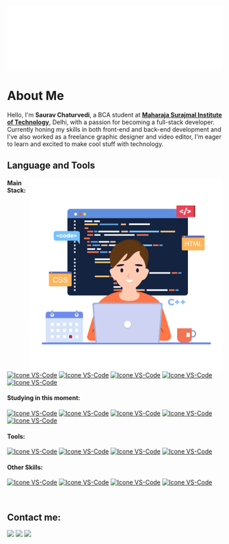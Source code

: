 <img src="https://github.com/sauravxcode/sauravxcode/blob/main/name.svg"/>

# About Me
Hello, I'm <b>Saurav Chaturvedi</b>, a BCA student at <a href="http://www.msit.in/"> <b>Maharaja Surajmal Institute of Technology</b></a>, Delhi, with a passion for becoming a full-stack developer. Currently honing my skills in both front-end and back-end development and I've also worked as a freelance graphic designer and video editor, I'm eager to learn and excited to make cool stuff with technology.

## Language and Tools

<img src="https://github.com/sauravxcode/sauravxcode/blob/main/code.png" min-width="400px" max-width="500px" width="450px" align="right" alt="Boy on Computer">

#### Main Stack:
  [<img height="48px" width="48px" alt="Icone VS-Code" src="https://skillicons.dev/icons?i=html"/>](https://developer.mozilla.org/en-US/docs/Web/HTML)
  [<img height="48px" width="48px" alt="Icone VS-Code" src="https://skillicons.dev/icons?i=css"/>](https://developer.mozilla.org/en-US/docs/Web/CSS)
  [<img height="48px" width="48px" alt="Icone VS-Code" src="https://skillicons.dev/icons?i=js"/>](https://developer.mozilla.org/en-US/docs/Web/JavaScript)
  [<img height="48px" width="48px" alt="Icone VS-Code" src="https://skillicons.dev/icons?i=nodejs"/>](https://nodejs.org/en)
  [<img height="48px" width="48px" alt="Icone VS-Code" src="https://skillicons.dev/icons?i=react"/>](https://react.dev/)


#### Studying in this moment:
  [<img height="48px" width="48px" alt="Icone VS-Code" src="https://skillicons.dev/icons?i=php"/>](https://www.php.net/)
  [<img height="48px" width="48px" alt="Icone VS-Code" src="https://skillicons.dev/icons?i=ts"/>](https://www.typescriptlang.org/)
  [<img height="48px" width="48px" alt="Icone VS-Code" src="https://skillicons.dev/icons?i=mysql"/>](https://www.mysql.com/)
  [<img height="48px" width="48px" alt="Icone VS-Code" src="https://skillicons.dev/icons?i=tailwind"/>](https://tailwindcss.com/)
  [<img height="48px" width="48px" alt="Icone VS-Code" src="https://skillicons.dev/icons?i=vercel"/>](https://vercel.com/)

#### Tools:

  [<img height="48px" width="48px" alt="Icone VS-Code" src="https://skillicons.dev/icons?i=figma"/>](https://www.figma.com/)
  [<img height="48px" width="48px" alt="Icone VS-Code" src="https://skillicons.dev/icons?i=vscode"/>](https://code.visualstudio.com/)
  [<img height="48px" width="48px" alt="Icone VS-Code" src="https://skillicons.dev/icons?i=github"/>](https://github.com/)
  [<img height="48px" width="48px" alt="Icone VS-Code" src="https://skillicons.dev/icons?i=git"/>](https://git-scm.com/)

#### Other Skills:

  [<img height="48px" width="48px" alt="Icone VS-Code" src="https://skillicons.dev/icons?i=c"/>](#)
  [<img height="48px" width="48px" alt="Icone VS-Code" src="https://skillicons.dev/icons?i=pr"/>](#)
  [<img height="48px" width="48px" alt="Icone VS-Code" src="https://skillicons.dev/icons?i=ps"/>](#)
  [<img height="48px" width="48px" alt="Icone VS-Code" src="https://skillicons.dev/icons?i=wordpress"/>](#)

<br>

## Contact me:
<div>
<a href="https://instagram.com/sauravchaturvedii" target="_blank"><img loading="lazy" src="https://img.shields.io/badge/-Instagram-%23E4405F?style=for-the-badge&logo=instagram&logoColor=white" target="_blank"></a>
<a href = "mailto: inquery.saurav@gmail.com"><img loading="lazy" src="https://img.shields.io/badge/Gmail-D14836?style=for-the-badge&logo=gmail&logoColor=white" target="_blank"></a>
<a href="https://www.linkedin.com/in/isaurav/" target="_blank"><img loading="lazy" src="https://img.shields.io/badge/-LinkedIn-%230077B5?style=for-the-badge&logo=linkedin&logoColor=white" target="_blank"></a>   
</div>


<!---
sauravxcode/sauravxcode is a ✨ special ✨ repository because its `README.md` (this file) appears on your GitHub profile.
You can click the Preview link to take a look at your changes.
--->
